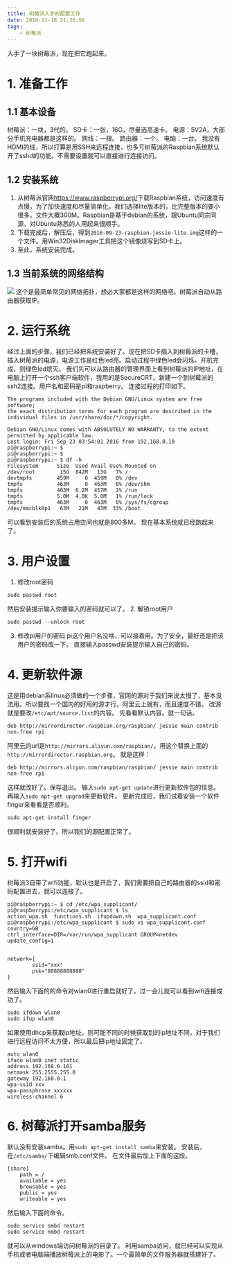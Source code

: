 ```yaml
---
title: 树莓派入手的配置工作
date: 2016-11-18 21:25:56
tags:
	- 树莓派
---
```

入手了一块树莓派，现在把它跑起来。
# 1. 准备工作
## 1.1 基本设备
树莓派：一块，3代的。
SD卡：一张，16G，尽量选高速卡。
电源：5V2A，大部分手机充电器都是这样的。
网线：一根。
路由器：一个。
电脑：一台。
我没有HDMI的线，所以打算是用SSH来远程连接，也多亏树莓派的Raspbian系统默认开了sshd的功能。不需要设置就可以直接进行连接访问。
## 1.2 安装系统
1. 从树莓派官网<https://www.raspberrypi.org/>下载Raspbian系统，访问速度有点慢，为了加快速度和尽量简单化，我们选择lite版本的，比完整版本的要小很多。文件大概300M。Raspbian是基于debian的系统，跟Ubuntu同宗同源，对Ubuntu熟悉的人用起来很顺手。
2. 下载完成后，解压后，得到`2016-09-23-raspbian-jessie-lite.img`这样的一个文件。用Win32DiskImager工具把这个镜像烧写到SD卡上。
3. 至此，系统安装完成。
## 1.3 当前系统的网络结构
![](/images/pi-net-topology.jpg)
这个是最简单常见的网络拓扑，想必大家都是这样的网络吧。树莓派自动从路由器获取IP。

# 2. 运行系统
经过上面的步骤，我们已经把系统安装好了。现在把SD卡插入到树莓派的卡槽，插入树莓派的电源，电源工作是红色led亮。启动过程中绿色led会闪烁。开机完成，则绿色led熄灭。
我们先可以从路由器的管理界面上看到树莓派的IP地址，在电脑上打开一个ssh客户端软件，我用的是SecureCRT。新建一个到树莓派的ssh2连接。用户名和密码是pi和raspberry。
连接过程的打印如下。
```
The programs included with the Debian GNU/Linux system are free software;
the exact distribution terms for each program are described in the
individual files in /usr/share/doc/*/copyright.

Debian GNU/Linux comes with ABSOLUTELY NO WARRANTY, to the extent
permitted by applicable law.
Last login: Fri Sep 23 03:54:01 2016 from 192.168.0.10
pi@raspberrypi:~ $ 
pi@raspberrypi:~ $ 
pi@raspberrypi:~ $ df -h
Filesystem      Size  Used Avail Use% Mounted on
/dev/root        15G  842M   13G   7% /
devtmpfs        459M     0  459M   0% /dev
tmpfs           463M     0  463M   0% /dev/shm
tmpfs           463M  6.2M  457M   2% /run
tmpfs           5.0M  4.0K  5.0M   1% /run/lock
tmpfs           463M     0  463M   0% /sys/fs/cgroup
/dev/mmcblk0p1   63M   21M   43M  33% /boot
```
可以看到安装后的系统占用空间也就是800多M。
现在基本系统就已经跑起来了。
# 3. 用户设置
1. 修改root密码
```
sudo passwd root
```
然后安装提示输入你要输入的密码就可以了。
2. 解锁root用户
```
sudo passwd --unlock root
```
3. 修改pi用户的密码
pi这个用户名没啥，可以接着用。为了安全，最好还是把该用户的密码改一下。
直接输入passwd安装提示输入自己的密码。

# 4. 更新软件源
这是用debian系linux必须做的一个步骤，官网的源对于我们来说太慢了，基本没法用。所以要找一个国内的好用的源才行。阿里云上就有，而且速度不错。
改源就是要改`/etc/apt/source.list`的内容。
先看看默认内容。就一句话。
```
deb http://mirrordirector.raspbian.org/raspbian/ jessie main contrib non-free rpi
```

阿里云的url是`http://mirrors.aliyun.com/raspbian/`。用这个替换上面的`http://mirrordirector.raspbian.org`。
就是这样：
```
deb http://mirrors.aliyun.com/raspbian/raspbian/ jessie main contrib non-free rpi
```
这样就改好了。保存退出。
输入`sudo apt-get update`进行更新软件包的信息。
再输入`sudo apt-get upgrad`来更新软件。
更新完成后，我们试着安装一个软件finger来看看是否顺利。
```
sudo apt-get install finger
```
很顺利就安装好了。所以我们的源配置正常了。

# 5. 打开wifi
树莓派3自带了wifi功能，默认也是开启了，我们需要把自己的路由器的ssid和密码配置进去，就可以连接了。
```
pi@raspberrypi:~ $ cd /etc/wpa_supplicant/
pi@raspberrypi:/etc/wpa_supplicant $ ls
action_wpa.sh  functions.sh  ifupdown.sh  wpa_supplicant.conf
pi@raspberrypi:/etc/wpa_supplicant $ sudo vi wpa_supplicant.conf 
country=GB
ctrl_interface=DIR=/var/run/wpa_supplicant GROUP=netdev
update_config=1


network={
        ssid="xxx"
        psk="88888888888"
}
```
然后输入下面的的命令对wlan0进行重启就好了。过一会儿就可以看到wifi连接成功了。
```
sudo ifdown wlan0
sudo ifup wlan0
```
如果使用dhcp来获取ip地址，则可能不同的时候获取到的ip地址不同，对于我们进行远程访问不太方便，所以最后把ip地址固定了。

```
auto wlan0
iface wlan0 inet static
address 192.168.0.101
netmask 255.2555.255.0
gateway 192.168.0.1
wpa-ssid xxx
wpa-passphrase xxxxxx
wireless-channel 6
```
# 6. 树莓派打开samba服务
默认没有安装samba。用`sudo apt-get install samba`来安装。
安装后，在`/etc/samba/`下编辑smb.conf文件。
在文件最后加上下面的这段。
```
[share]
    path = /
    available = yes
    browsable = yes
    public = yes
    writeable = yes
```
然后输入下面的命令。
```
sudo service smbd restart
sudo service nmbd restart
```
就可以从windows端访问树莓派的目录了。
利用samba访问，就已经可以实现从手机或者电脑端播放树莓派上的电影了。一个最简单的文件服务器就搭建好了。






